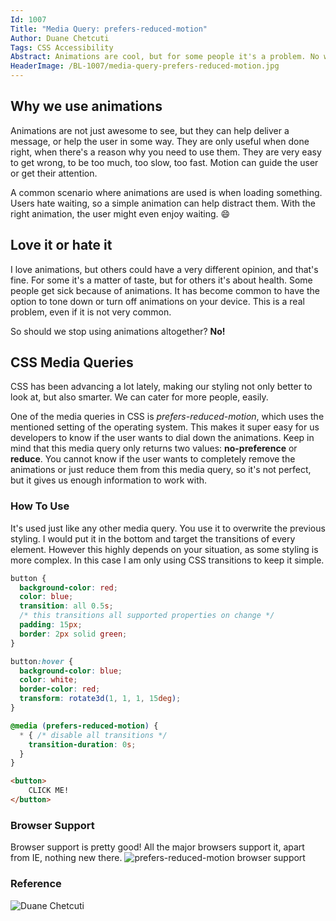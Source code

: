 ```yaml
---
Id: 1007
Title: "Media Query: prefers-reduced-motion"
Author: Duane Chetcuti
Tags: CSS Accessibility
Abstract: Animations are cool, but for some people it's a problem. No worries, there's a CSS solution!
HeaderImage: /BL-1007/media-query-prefers-reduced-motion.jpg
---
```



## Why we use animations
Animations are not just awesome to see, but they can help deliver a message, or help the user in some way. They are only useful when done right, when there's a reason why you need to use them. They are very easy to get wrong, to be too much, too slow, too fast. Motion can guide the user or get their attention. 

A common scenario where animations are used is when loading something. Users hate waiting, so a simple animation can help distract them. With the right animation, the user might even enjoy waiting. 😄

## Love it or hate it
I love animations, but others could have a very different opinion, and that's fine. For some it's a matter of taste, but for others it's about health. Some people get sick because of animations. It has become common to have the option to tone down or turn off animations on your device. This is a real problem, even if it is not very common. 

So should we stop using animations altogether? **No!**

## CSS Media Queries
CSS has been advancing a lot lately, making our styling not only better to look at, but also smarter. We can cater for more people, easily.

One of the media queries in CSS is *prefers-reduced-motion*, which uses the mentioned setting of the operating system. This makes it super easy for us developers to know if the user wants to dial down the animations. Keep in mind that this media query only returns two values: **no-preference** or **reduce**. You cannot know if the user wants to completely remove the animations or just reduce them from this media query, so it's not perfect, but it gives us enough information to work with.

### How To Use
It's used just like any other media query. You use it to overwrite the previous styling. I would put it in the bottom and target the transitions of every element. However this highly depends on your situation, as some styling is more complex. In this case I am only using CSS transitions to keep it simple.

```CSS
button {
  background-color: red;
  color: blue;
  transition: all 0.5s; 
  /* this transitions all supported properties on change */
  padding: 15px;
  border: 2px solid green;
}

button:hover {
  background-color: blue;
  color: white;
  border-color: red;
  transform: rotate3d(1, 1, 1, 15deg);
}

@media (prefers-reduced-motion) {
  * { /* disable all transitions */
    transition-duration: 0s;
  }
}
```
```html
<button>
    CLICK ME!
</button> 
```

### Browser Support
Browser support is pretty good! All the major browsers support it, apart from IE, nothing new there.
![prefers-reduced-motion browser support](https://caniuse.bitsofco.de/image/prefers-reduced-motion.webp)

### Reference
![Duane Chetcuti](https://duanecreates.com/)